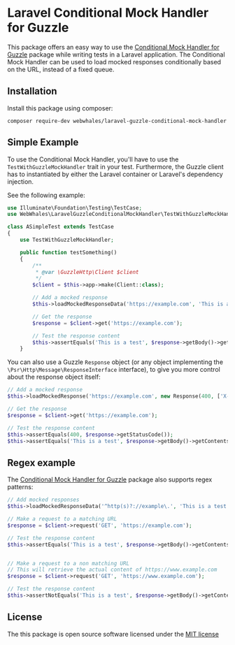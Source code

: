 # Laravel Conditional Mock Handler for Guzzle

This package offers an easy way to use the
 [Conditional Mock Handler for Guzzle](https://github.com/WebWhales/guzzle-conditional-mock-handler) package while
 writing tests in a Laravel application. The Conditional Mock Handler can be used to load mocked responses conditionally
 based on the URL, instead of a fixed queue.


## Installation

Install this package using composer:

```
composer require-dev webwhales/laravel-guzzle-conditional-mock-handler
```


## Simple Example

To use the Conditional Mock Handler, you'll have to use the `TestWithGuzzleMockHandler` trait in your test. Furthermore,
 the Guzzle client has to instantiated by either the Laravel container or Laravel's dependency injection.

See the following example:

```php
use Illuminate\Foundation\Testing\TestCase;
use WebWhales\LaravelGuzzleConditionalMockHandler\TestWithGuzzleMockHandler;

class ASimpleTest extends TestCase
{
    use TestWithGuzzleMockHandler;

    public function testSomething()
    {
        /**
         * @var \GuzzleHttp\Client $client
         */
        $client = $this->app->make(Client::class);

        // Add a mocked response
        $this->loadMockedResponseData('https://example.com', 'This is a test');

        // Get the response
        $response = $client->get('https://example.com');

		// Test the response content
        $this->assertEquals('This is a test', $response->getBody()->getContents());
    }
```

You can also use a Guzzle `Response` object (or any object implementing the `\Psr\Http\Message\ResponseInterface`
 interface), to give you more control about the response object itself:

```php
// Add a mocked response
$this->loadMockedResponse('https://example.com', new Response(400, ['X-Test' => 'Test'], 'This is a test'));

// Get the response
$response = $client->get('https://example.com');

// Test the response content
$this->assertEquals(400, $response->getStatusCode());
$this->assertEquals('This is a test', $response->getBody()->getContents());
```


## Regex example

The [Conditional Mock Handler for Guzzle](https://github.com/WebWhales/guzzle-conditional-mock-handler) package also
 supports regex patterns:

```php
// Add mocked responses
$this->loadMockedResponseData('^http(s)?://example\.', 'This is a test');

// Make a request to a matching URL
$response = $client->request('GET', 'https://example.com');

// Test the response content
$this->assertEquals('This is a test', $response->getBody()->getContents());


// Make a request to a non matching URL
// This will retrieve the actual content of https://www.example.com
$response = $client->request('GET', 'https://www.example.com');

// Test the response content
$this->assertNotEquals('This is a test', $response->getBody()->getContents());
```


## License

The this package is open source software licensed under the [MIT license](https://opensource.org/licenses/MIT)